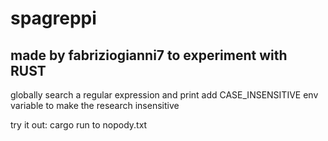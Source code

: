# spagreppi
## made by fabriziogianni7 to experiment with RUST

globally search a regular expression and print
add CASE_INSENSITIVE env variable to make the research insensitive

try it out:
cargo run to nopody.txt


